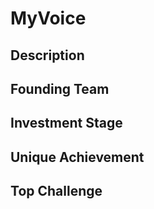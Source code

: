 # MyVoice
## Description
## Founding Team
## Investment Stage
## Unique Achievement
## Top Challenge
